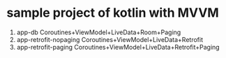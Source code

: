 # sample project of kotlin with MVVM
1. app-db
Coroutines+ViewModel+LiveData+Room+Paging
2. app-retrofit-nopaging
Coroutines+ViewModel+LiveData+Retrofit
3. app-retrofit-paging
Coroutines+ViewModel+LiveData+Retrofit+Paging
